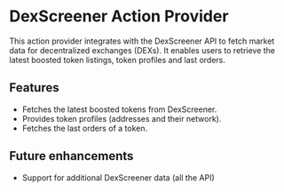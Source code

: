 # DexScreener Action Provider

This action provider integrates with the DexScreener API to fetch market data for decentralized exchanges (DEXs). It enables users to retrieve the latest boosted token listings, token profiles and last orders.

## Features

- Fetches the latest boosted tokens from DexScreener.
- Provides token profiles (addresses and their network).
- Fetches the last orders of a token.

## Future enhancements

- Support for additional DexScreener data (all the API)





